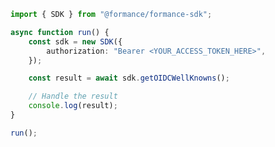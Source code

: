 <!-- Start SDK Example Usage [usage] -->
```typescript
import { SDK } from "@formance/formance-sdk";

async function run() {
    const sdk = new SDK({
        authorization: "Bearer <YOUR_ACCESS_TOKEN_HERE>",
    });

    const result = await sdk.getOIDCWellKnowns();

    // Handle the result
    console.log(result);
}

run();

```
<!-- End SDK Example Usage [usage] -->